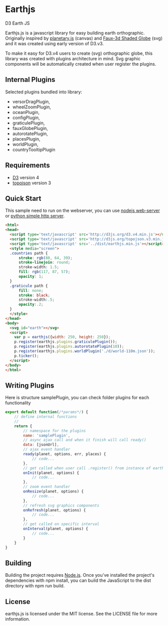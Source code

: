 # Earthjs
D3 Earth JS

Earthjs.js is a javascript library for easy building earth orthographic. Originally inspired by [planetary.js](https://github.com/BinaryMuse/planetary.js) (canvas) and [Faux-3d Shaded Globe](http://bl.ocks.org/dwtkns/4686432) (svg) and it was created using early version of D3.v3.

To make it easy for D3.v4 users to create (svg) orthographic globe, this library was created with plugins architecture in mind. Svg graphic components will be automatically created when user register the plugins.

## Internal Plugins
Selected plugins bundled into library:

* versorDragPlugin,
* wheelZoomPlugin,
* oceanPlugin,
* configPlugin,
* graticulePlugin,
* fauxGlobePlugin,
* autorotatePlugin,
* placesPlugin,
* worldPlugin,
* countryTooltipPlugin

## Requirements
* [D3](http://d3js.org/) version 4
* [topojson](https://github.com/topojson/topojson) version 3

## Quick Start
This sample need to run on the webserver, you can use [nodejs web-server](https://www.npmjs.com/package/http-server) or [python simple http server](http://2ality.com/2014/06/simple-http-server.html).
```html
<html>
<head>
  <script type='text/javascript' src='http://d3js.org/d3.v4.min.js'></script>
  <script type='text/javascript' src='http://d3js.org/topojson.v3.min.js'></script>
  <script type='text/javascript' src='../dist/earthjs.min.js'></script>
  <style media="screen">
  .countries path {
      stroke: rgb(80, 64, 39);
      stroke-linejoin: round;
      stroke-width: 1.5;
      fill: rgb(117, 87, 57);
      opacity: 1;
  }
  .graticule path {
      fill: none;
      stroke: black;
      stroke-width:.5;
      opacity:.2;
  }
  </style>
</head>
<body>
  <svg id="earth"></svg>
  <script>
    var p = earthjs({width: 250, height: 250});
    p.register(earthjs.plugins.graticulePlugin());
    p.register(earthjs.plugins.autorotatePlugin(10));
    p.register(earthjs.plugins.worldPlugin('./d/world-110m.json'));
    p.ticker();
  </script>
</body>
</html>
```

## Writing Plugins
Here is structure samplePlugin, you can check folder plugins for each functionality
```javascript
export default function(/*params*/) {
    // define internal functions
    //
    return {
        // namespace for the plugins
        name: 'samplePlugin',
        // async ajax call and when it finish will call ready()
        data: [jsonUrl],
        // ajax event handler
        ready(planet, options, err, places) {
            // code...
        },
        // get called when user call .register() from instance of earthjs
        onInit(planet, options) {
            // code...
        },
        // zoom event handler
        onResize(planet, options) {
            // code...
        },
        // refresh svg graphics components
        onRefresh(planet, options) {
            // code...
        },
        // get called on specific interval
        onInterval(planet, options) {
            // code...
        }        
    }
}
```

## Building
Building the project requires [Node.js](https://nodejs.org/en/). Once you've installed the project's dependencies with npm install, you can build the JavaScript to the dist directory with npm run build.

## License
earthjs.js is licensed under the MIT license. See the LICENSE file for more information.
